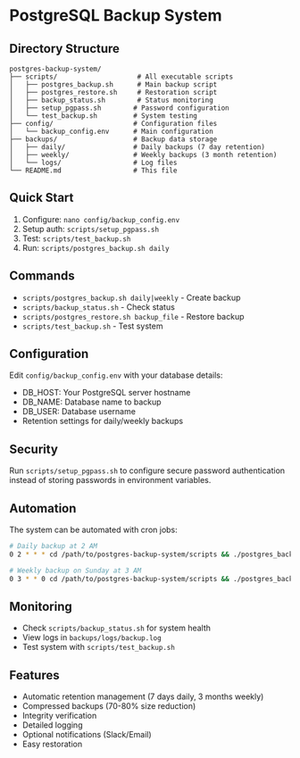 # PostgreSQL Backup System

## Directory Structure
```
postgres-backup-system/
├── scripts/                    # All executable scripts
│   ├── postgres_backup.sh      # Main backup script
│   ├── postgres_restore.sh     # Restoration script  
│   ├── backup_status.sh        # Status monitoring
│   ├── setup_pgpass.sh        # Password configuration
│   └── test_backup.sh         # System testing
├── config/                    # Configuration files
│   └── backup_config.env      # Main configuration
├── backups/                   # Backup data storage
│   ├── daily/                 # Daily backups (7 day retention)
│   ├── weekly/                # Weekly backups (3 month retention)  
│   └── logs/                  # Log files
└── README.md                  # This file
```

## Quick Start
1. Configure: `nano config/backup_config.env`
2. Setup auth: `scripts/setup_pgpass.sh`
3. Test: `scripts/test_backup.sh`
4. Run: `scripts/postgres_backup.sh daily`

## Commands
- `scripts/postgres_backup.sh daily|weekly` - Create backup
- `scripts/backup_status.sh` - Check status
- `scripts/postgres_restore.sh backup_file` - Restore backup
- `scripts/test_backup.sh` - Test system

## Configuration
Edit `config/backup_config.env` with your database details:
- DB_HOST: Your PostgreSQL server hostname
- DB_NAME: Database name to backup
- DB_USER: Database username
- Retention settings for daily/weekly backups

## Security
Run `scripts/setup_pgpass.sh` to configure secure password authentication
instead of storing passwords in environment variables.

## Automation
The system can be automated with cron jobs:
```bash
# Daily backup at 2 AM
0 2 * * * cd /path/to/postgres-backup-system/scripts && ./postgres_backup.sh daily

# Weekly backup on Sunday at 3 AM
0 3 * * 0 cd /path/to/postgres-backup-system/scripts && ./postgres_backup.sh weekly
```

## Monitoring
- Check `scripts/backup_status.sh` for system health
- View logs in `backups/logs/backup.log`
- Test system with `scripts/test_backup.sh`

## Features
- Automatic retention management (7 days daily, 3 months weekly)
- Compressed backups (70-80% size reduction)
- Integrity verification
- Detailed logging
- Optional notifications (Slack/Email)
- Easy restoration
